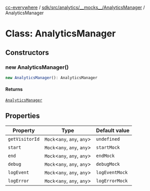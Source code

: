 [cc-everywhere](../../../../../../index.md) / [sdk/src/analytics/\_\_mocks\_\_/AnalyticsManager](../index.md) / AnalyticsManager

# Class: AnalyticsManager

## Constructors

### new AnalyticsManager()

```ts
new AnalyticsManager(): AnalyticsManager
```

#### Returns

[`AnalyticsManager`](AnalyticsManager.md)

## Properties

| Property | Type | Default value |
| ------ | ------ | ------ |
| `getVisitorId` | `Mock`<`any`, `any`, `any`\> | `undefined` |
| `start` | `Mock`<`any`, `any`, `any`\> | `startMock` |
| `end` | `Mock`<`any`, `any`, `any`\> | `endMock` |
| `debug` | `Mock`<`any`, `any`, `any`\> | `debugMock` |
| `logEvent` | `Mock`<`any`, `any`, `any`\> | `logEventMock` |
| `logError` | `Mock`<`any`, `any`, `any`\> | `logErrorMock` |
